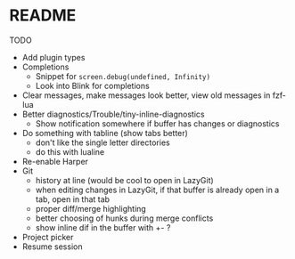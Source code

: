 # README

TODO

- Add plugin types
- Completions
  - Snippet for `screen.debug(undefined, Infinity)`
  - Look into Blink for completions
- Clear messages, make messages look better, view old messages in fzf-lua
- Better diagnostics/Trouble/tiny-inline-diagnostics
  - Show notification somewhere if buffer has changes or diagnostics
- Do something with tabline (show tabs better)
  - don't like the single letter directories
  - do this with lualine
- Re-enable Harper
- Git
  - history at line (would be cool to open in LazyGit)
  - when editing changes in LazyGit, if that buffer is already open in a tab, open in that tab
  - proper diff/merge highlighting
  - better choosing of hunks during merge conflicts
  - show inline dif in the buffer with +- ?
- Project picker
- Resume session
